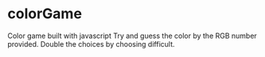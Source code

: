 # colorGame
Color game built with javascript
Try and guess the color by the RGB number provided.  Double the choices by choosing difficult.
